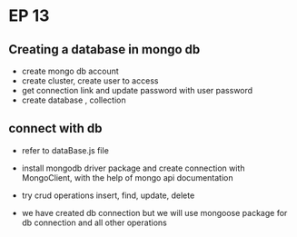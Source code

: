 # EP 13

## Creating a database in mongo db

- create mongo db account
- create cluster, create user to access
- get connection link and update password with user password
- create database , collection

## connect with db

- refer to dataBase.js file
- install mongodb driver package and create connection with MongoClient, with the help of mongo api documentation
- try crud operations insert, find, update, delete

- we have created db connection but we will use mongoose package for db connection and all other operations
